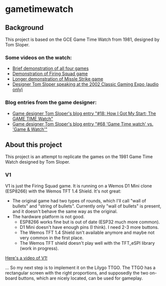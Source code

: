 # gametimewatch

## Background
This project is based on the GCE Game Time Watch from 1981, designed by Tom Sloper.  

### Some videos on the watch:
- [Brief demonstration of all four games](https://www.youtube.com/watch?v=-Bf1ShRP0sU&pp=ygUVZ2NlICJnYW1lIHRpbWUiIHdhdGNo)
- [Demonstration of Firing Squad game](https://www.youtube.com/watch?v=c8RhkI4UkEM)
- [Longer demonstration of Missle Strike game](https://www.youtube.com/watch?v=Ct3c1ywy9_s&pp=ygUVZ2NlICJnYW1lIHRpbWUiIHdhdGNo)
- [Designer Tom Sloper speaking at the 2002 Classic Gaming Expo (audio only)](https://www.youtube.com/watch?v=JeE5WQ8B9oU&t=261s&pp=ygUVZ2NlICJnYW1lIHRpbWUiIHdhdGNo0gcJCb0Ag7Wk3p_U)

### Blog entries from the game designer:
- [Game designer Tom Sloper's blog entry "#18: How I Got My Start; The GAME TIME Watch"](https://www.sloperama.com/advice/lesson18.html)
- [Game designer Tom Sloper's blog entry "#68 'Game Time watch' vs. 'Game & Watch'"](https://www.sloperama.com/advice/gamewatch.html)

## About this project

This project is an attempt to replicate the games on the 1981 Game Time Watch designed by Tom Sloper.

### V1

V1 is just the Firing Squad game.  It is running on a Wemos D1 Mini clone (ESP8266) with the Wemos TFT 1.4 Shield.  It's not great:
- The original game had two types of rounds, which I'll call "wall of bullets" and "string of bullets".  Currently only "wall of bullets" is present, and it doesn't behave the same way as the original.
- The hardware platform is not good.
  - ESP8266 works fine but is out of date (ESP32 much more common).
  - D1 Mini doesn't have enough pins (I think).  I need 2-3 more buttons.
  - The Wemos TFT 1.4 Shield isn't available anymore and maybe not very common in the first place.
  - The Wemos TFT shield doesn't play well with the TFT_eSPI library (work in progress).

[Here's a video of V1!](https://www.youtube.com/watch?v=KtHXBW3t9KA)

... So my next step is to implement it on the Lilygo TTGO.  The TTGO has a rectangular screen with the right proportions, and supposedly the two on-board buttons, which are nicely located, can be used for gameplay.


  
